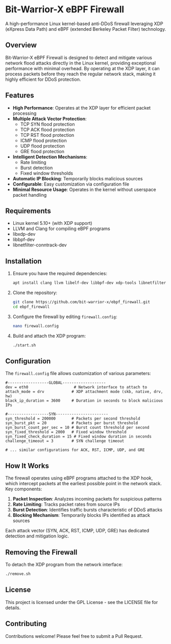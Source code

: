 # Bit-Warrior-X eBPF Firewall

A high-performance Linux kernel-based anti-DDoS firewall leveraging XDP (eXpress Data Path) and eBPF (extended Berkeley Packet Filter) technology.

## Overview

Bit-Warrior-X eBPF Firewall is designed to detect and mitigate various network flood attacks directly in the Linux kernel, providing exceptional performance with minimal overhead. By operating at the XDP layer, it can process packets before they reach the regular network stack, making it highly efficient for DDoS protection.

## Features

- **High Performance**: Operates at the XDP layer for efficient packet processing
- **Multiple Attack Vector Protection**:
  - TCP SYN flood protection
  - TCP ACK flood protection
  - TCP RST flood protection
  - ICMP flood protection
  - UDP flood protection
  - GRE flood protection
- **Intelligent Detection Mechanisms**:
  - Rate limiting
  - Burst detection
  - Fixed window thresholds
- **Automatic IP Blocking**: Temporarily blocks malicious sources
- **Configurable**: Easy customization via configuration file
- **Minimal Resource Usage**: Operates in the kernel without userspace packet handling

## Requirements

- Linux kernel 5.10+ (with XDP support)
- LLVM and Clang for compiling eBPF programs
- libxdp-dev
- libbpf-dev
- libnetfilter-conntrack-dev

## Installation

1. Ensure you have the required dependencies:
   ```bash
   apt install clang llvm libelf-dev libbpf-dev xdp-tools libnetfilter-conntrack-dev
   ```

2. Clone the repository:
   ```bash
   git clone https://github.com/bit-warrior-x/ebpf_firewall.git
   cd ebpf_firewall
   ```

3. Configure the firewall by editing `firewall.config`:
   ```bash
   nano firewall.config
   ```

4. Build and attach the XDP program:
   ```bash
   ./start.sh
   ```

## Configuration

The `firewall.config` file allows customization of various parameters:

```
#------------------GLOBAL-------------------
dev = eth0                    # Network interface to attach to
attach_mode = drv            # XDP attachment mode (skb, native, drv, hw)
black_ip_duration = 3600     # Duration in seconds to block malicious IPs

#------------------SYN-----------------------
syn_threshold = 200000       # Packets per second threshold
syn_burst_pkt = 20           # Packets per burst threshold
syn_burst_count_per_sec = 10 # Burst count threshold per second
syn_fixed_threshold = 2000   # Fixed window threshold
syn_fixed_check_duration = 15 # Fixed window duration in seconds
challenge_timeout = 3        # SYN challenge timeout

# ... similar configurations for ACK, RST, ICMP, UDP, and GRE
```

## How It Works

The firewall operates using eBPF programs attached to the XDP hook, which intercept packets at the earliest possible point in the network stack. Key components:

1. **Packet Inspection**: Analyzes incoming packets for suspicious patterns
2. **Rate Limiting**: Tracks packet rates from source IPs
3. **Burst Detection**: Identifies traffic bursts characteristic of DDoS attacks
4. **Blocking Mechanism**: Temporarily blocks IPs identified as attack sources

Each attack vector (SYN, ACK, RST, ICMP, UDP, GRE) has dedicated detection and mitigation logic.

## Removing the Firewall

To detach the XDP program from the network interface:
```bash
./remove.sh
```

## License

This project is licensed under the GPL License - see the LICENSE file for details.

## Contributing

Contributions welcome! Please feel free to submit a Pull Request.
